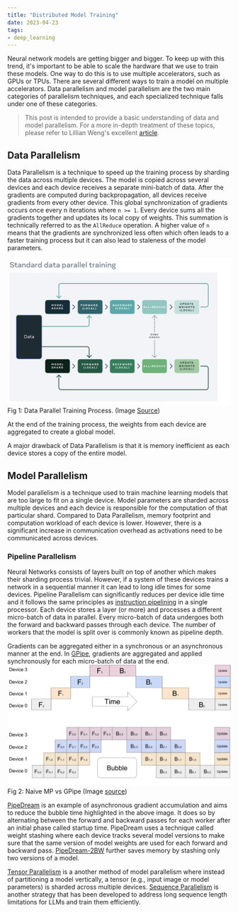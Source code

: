 ```yaml
---
title: "Distributed Model Training"
date: 2023-04-23
tags:
- deep_learning
---
```


Neural network models are getting bigger and bigger. To keep up with this trend, it's important to be able to scale the hardware that we use to train these models. One way to do this is to use multiple accelerators, such as GPUs or TPUs. There are several different ways to train a model on multiple accelerators. Data parallelism and model parallelism are the two main categories of parallelism techniques, and each specialized technique falls under one of these categories.

> This post is intended to provide a basic understanding of data and model parallelism. For a more in-depth treatment of these topics, please refer to Lillian Weng's excellent [article](https://lilianweng.github.io/posts/2021-09-25-train-large/).

## Data Parallelism

Data Parallelism is a technique to speed up the training process by sharding the data across multiple devices. The model is copied across several devices and each device receives a separate mini-batch of data. After the gradients are computed during backpropagation, all devices receive gradients from every other device. This global synchronization of gradients occurs once every n iterations where `n >= 1`. Every device sums all the gradients together and updates its local copy of weights. This summation is technically referred to as the `AllReduce` operation. A higher value of `n`  means that the gradients are synchronized less often which often leads to a faster training process but it can also lead to staleness of the model parameters.

![image](images/ddp.png)
											Fig 1: Data Parallel Training Process. (Image [Source](https://engineering.fb.com/2021/07/15/open-source/fsdp/))

At the end of the training process, the weights from each device are aggregated to create a global model.

A major drawback of Data Parallelism is that it is memory inefficient as each device stores a copy of the entire model.

## Model Parallelism 

Model parallelism is a technique used to train machine learning models that are too large to fit on a single device. Model parameters are sharded across multiple devices and each device is responsible for the computation of that particular shard. Compared to Data Parallelism, memory footprint and computation workload of each device is lower. However, there is a significant increase in communication overhead as activations need to be communicated across devices. 

### Pipeline Parallelism

Neural Networks consists of layers built on top of another which makes their sharding process trivial. However, if a system of these devices trains a network in a sequential manner it can lead to long idle times for some devices. Pipeline Parallelism can significantly reduces per device idle time and it follows the same principles as [instruction pipelining](https://en.wikipedia.org/wiki/Instruction_pipelining) in a single processor.
Each device stores a layer (or more) and processes a different micro-batch of data in parallel. Every micro-batch of data undergoes both the forward and backward passes through each device. The number of workers that the model is split over is commonly known as pipeline depth.

Gradients can be aggregated either in a synchronous or an asynchronous manner at the end.
In [GPipe](https://ai.googleblog.com/2019/03/introducing-gpipe-open-source-library.html), gradients are aggregated and applied synchronously for each micro-batch of data at the end.
![image](images/gpipe.png) 
								Fig 2: Naive MP vs GPipe (Image [source](https://ai.googleblog.com/2019/03/introducing-gpipe-open-source-library.html))

[PipeDream](https://www.pdl.cmu.edu/PDL-FTP/BigLearning/sosp19-final271.pdf) is an example of asynchronous gradient accumulation and aims to reduce the bubble time highlighted in the above image. It does so by alternating between the forward and backward passes for each worker after an initial phase called startup time. PipeDream uses a technique called weight stashing where each device tracks several model versions to make sure that the same version of model weights are used for each forward and backward pass. [PipeDream-2BW](https://arxiv.org/pdf/2006.09503.pdf) further saves memory by stashing only two versions of a model.


[Tensor Parallelism](https://lilianweng.github.io/posts/2021-09-25-train-large/#tensor-parallelism) is a another method of model parallelism where instead of partitioning a model vertically, a tensor (e.g., input image or model parameters) is sharded across multiple devices. [Sequence Parallelism](https://arxiv.org/pdf/2105.13120.pdf) is another strategy that has been developed to address long sequence length limitations for LLMs and train them efficiently.